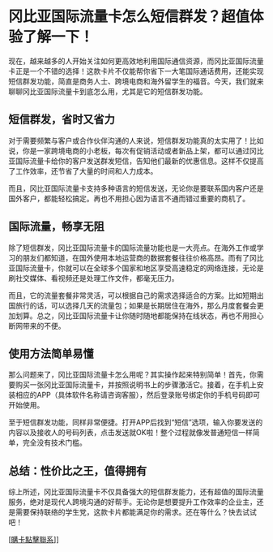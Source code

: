 # 冈比亚国际流量卡怎么短信群发？超值体验了解一下！

现在，越来越多的人开始关注如何更高效地利用国际通信资源，而冈比亚国际流量卡正是一个不错的选择！这款卡片不仅能帮你省下一大笔国际通话费用，还能实现短信群发功能，简直是商务人士、跨境电商和海外留学生的福音。今天，我们就来聊聊冈比亚国际流量卡到底怎么用，尤其是它的短信群发功能。

## 短信群发，省时又省力

对于需要频繁与客户或合作伙伴沟通的人来说，短信群发功能真的太实用了！比如说，你是一家跨境电商的小老板，每次有促销活动或者新品上架，都可以通过冈比亚国际流量卡给你的客户发送群发短信，告知他们最新的优惠信息。这样不仅提高了工作效率，还节省了大量的时间和人力成本。

而且，冈比亚国际流量卡支持多种语言的短信发送，无论你是要联系国内客户还是国外客户，都能轻松搞定。再也不用担心因为语言不通而错过重要的商机了。

## 国际流量，畅享无阻

除了短信群发，冈比亚国际流量卡的国际流量功能也是一大亮点。在海外工作或学习的朋友们都知道，在国外使用本地运营商的数据套餐往往价格高昂。而有了冈比亚国际流量卡，你就可以在全球多个国家和地区享受高速稳定的网络连接，无论是刷社交媒体、看视频还是处理工作文件，都毫无压力。

而且，它的流量套餐非常灵活，可以根据自己的需求选择适合的方案。比如短期出国旅行的话，可以选择几天的流量包；如果是长期居住在海外，那么月度套餐会更加划算。总之，冈比亚国际流量卡让你随时随地都能保持在线状态，再也不用担心断网带来的不便。

## 使用方法简单易懂

那么问题来了，冈比亚国际流量卡怎么用呢？其实操作起来特别简单！首先，你需要购买一张冈比亚国际流量卡，并按照说明书上的步骤激活它。接着，在手机上安装相应的APP（具体软件名称请咨询客服），然后登录账号绑定你的手机号码即可开始使用。

至于短信群发功能，同样非常便捷。打开APP后找到“短信”选项，输入你要发送的内容以及接收人的号码列表，点击发送就OK啦！整个过程就像发普通短信一样简单，完全没有技术门槛。

## 总结：性价比之王，值得拥有

综上所述，冈比亚国际流量卡不仅具备强大的短信群发能力，还有超值的国际流量服务，绝对是现代人跨境沟通的好帮手。无论你是想要提升工作效率的企业主，还是需要保持联络的学生党，这款卡片都能满足你的需求。还在等什么？快去试试吧！

[[購卡點擊聯系](https://t.me/s/esim1088)]]